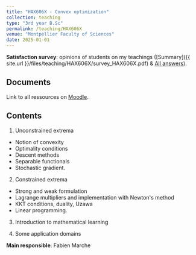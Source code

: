 ```yaml
---
title: "HAX606X - Convex optimization"
collection: teaching
type: "3rd year B.Sc"
permalink: /teaching/HAX606X
venue: "Montpellier Faculty of Sciences"
date: 2025-01-01
---
```


<b>Satisfaction survey</b>: opinions of students on my teachings ([Summary]({{ site.url }}/files/teaching/HAX606X/survey_HAX606X.pdf) & [All answers](https://docs.google.com/spreadsheets/d/1DyxQ35Q87XlJb4_tCRzvcL3QfUoOaHuBOW0VeYgIrRY/edit?usp=sharing)).

## Documents

Link to all ressources on [Moodle](https://moodle.umontpellier.fr).

## Contents

1) Unconstrained extrema
- Notion of convexity
- Optimality conditions
- Descent methods
- Separable functionals
- Stochastic gradient.

2) Constrained extrema 
- Strong and weak formulation
- Lagrange multipliers and implementation with Newton's method
- KKT conditions, duality, Uzawa
- Linear programming.

3) Introduction to mathematical learning

4) Some application domains

**Main responsible**: Fabien Marche
